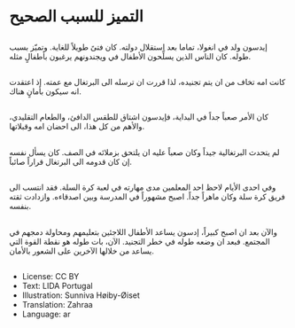 # التميز للسبب الصحيح

##
إيدسون ولد في انغولا، تماما بعد استقلال دولته. كان فتىً طويلاً للغاية. وتميّز بسبب طوله. كان الناس الذين يسلِّحون الأطفال في ويجندونهم يرغبون بأطفالٍ مثله.

##
كانت امه تخاف من ان يتم تجنيده، لذا قررت ان ترسله الى البرتغال مع عمته. إذ اعتقدت انه سيكون بأمانٍ هناك.

##
كان الأمر صعباً جداً في البداية، فإيدسون اشتاق للطقس الدافئ، والطعام التقليدي، والأهم من كل هذا، الى احضان امه وقبلاتها.

##
لم يتحدث البرتغالية جيداً وكان صعباً عليه ان يلتحق بزملائه في الصف. كان يسأل نفسه إن كان قدومه الى البرتغال قراراً صائباً.

##
وفي احدى الأيام لاحظ احد المعلمين مدى مهارته في لعبة كرة السلة. فقد انتسب الى فريق كرة سلة وكان ماهراً جداً. اصبح مشهوراً في المدرسة وبين اصدقاءه. وازدادت ثقته بنفسه.

##
والآن بعد ان اصبح كبيراً، إدسون يساعد الأطفال اللاجئين بتعليمهم ومحاولة دمجهم في المجتمع. فبعد ان وضعه طوله في خطر التجنيد. الآن، بات طوله هو نقطة القوة التي يساعد من خلالها الآخرين على الشعور بالأمان.

##
* License: CC BY
* Text: LIDA Portugal
* Illustration: Sunniva Høiby-Øiset
* Translation: Zahraa
* Language: ar
